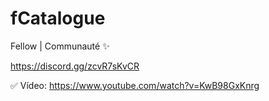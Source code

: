 # fCatalogue

Fellow | Communauté ✨

https://discord.gg/zcvR7sKvCR

✅ Vídeo: https://www.youtube.com/watch?v=KwB98GxKnrg
